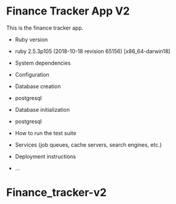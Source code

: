 # Finance Tracker App V2

This is the finance tracker app.



* Ruby version
- ruby 2.5.3p105 (2018-10-18 revision 65156) [x86_64-darwin18]

* System dependencies

* Configuration

* Database creation
- postgresql

* Database initialization
-  postgresql

* How to run the test suite

* Services (job queues, cache servers, search engines, etc.)

* Deployment instructions

* ...
# Finance_tracker-v2
